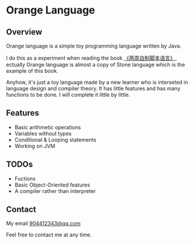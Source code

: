 Orange Language
===============

Overview
--------

Orange language is a simple toy programming language written by Java. 

I do this as a experiment when reading the book  [《两周自制脚本语言》](http://book.douban.com/subject/25908672/), ectually Orange language is almost a copy of Stone language which is the example of this book.

Anyhow, it's just a toy language made by a new learner who is interseted in language design and compiler theory. It has little features and has many functions to be done. I will complete it little by little.

Features
--------

* Basic arithmetic operations
* Variables without types
* Conditional & Looping statements
* Working on JVM

TODOs
-----

* Fuctions
* Basic Object-Oriented features
* A compiler rather than interpreter

Contact
-------

My email <904412343@qq.com>

Feel free to contact me at any time.


